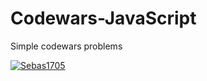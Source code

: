 # Codewars-JavaScript
Simple codewars problems

<a href="https://www.codewars.com/users/Sebas1705" target="blank"><img align="center" src="https://img.shields.io/badge/Codewars-B1361E?style=for-the-badge&logo=Codewars&logoColor=white" alt="Sebas1705"/></a>

